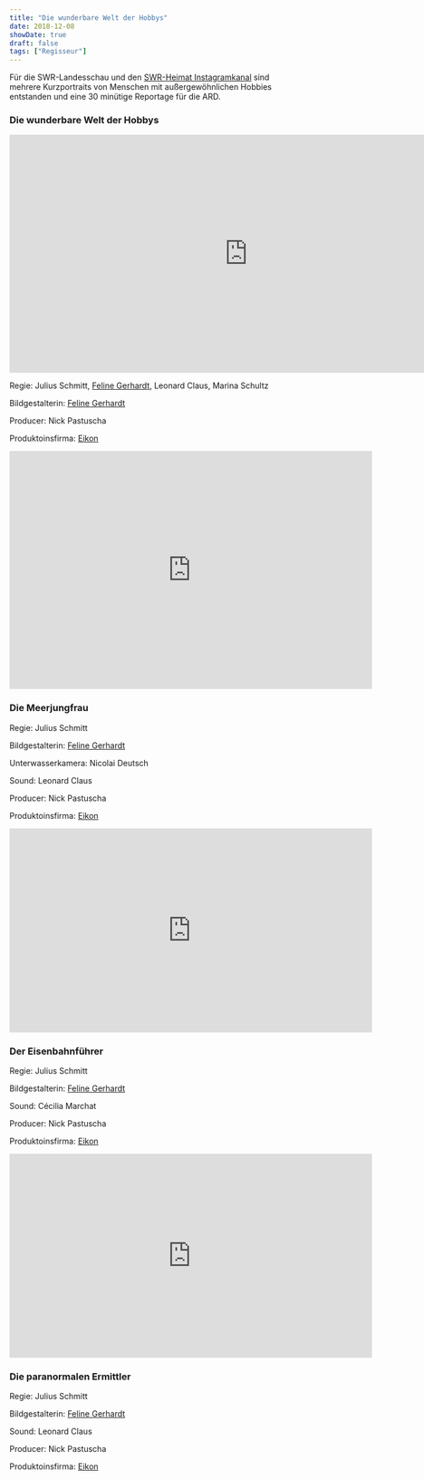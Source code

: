 ```yaml
---
title: "Die wunderbare Welt der Hobbys"
date: 2018-12-08
showDate: true
draft: false
tags: ["Regisseur"]
---
```


Für die SWR-Landesschau und den <a href="https://www.instagram.com/swr_heimat_bw/?hl=de" target="_blank">SWR-Heimat Instagramkanal</a> sind mehrere Kurzportraits von Menschen mit außergewöhnlichen Hobbies entstanden und eine 30 minütige Reportage für die ARD.  

### Die wunderbare Welt der Hobbys

<iframe src="https://www.ardmediathek.de/embed/Y3JpZDovL3N3ci5kZS9hZXgvbzExODczMzQ" width="840" height="420" allowfullscreen frameBorder="0" scrolling="no"></iframe>


Regie: Julius Schmitt, <a href="https://felinegerhardt.com/" target="_blank">Feline Gerhardt</a>, Leonard Claus, Marina Schultz

Bildgestalterin:  <a href="https://felinegerhardt.com/" target="_blank">Feline Gerhardt</a>

Producer: Nick Pastuscha

Produktoinsfirma: <a href="https://www.eikon-suedwest.de/home.html" target="_blank">Eikon</a>



<iframe src="https://www.swrfernsehen.de/~embed/landesschau-bw/Mit-Monoflosse-im-Wasser-Franzi-ist-Hobby-Meerjungfrau,av-o1106495-100.html" width="640" height="420" frameborder="0" scrolling="no" webkitallowfullscreen mozallowfullscreen allowfullscreen></iframe>

### Die Meerjungfrau

Regie: Julius Schmitt

Bildgestalterin:  <a href="https://felinegerhardt.com/" target="_blank">Feline Gerhardt</a>

Unterwasserkamera: Nicolai Deutsch

Sound: Leonard Claus

Producer: Nick Pastuscha

Produktoinsfirma: <a href="https://www.eikon-suedwest.de/home.html" target="_blank">Eikon</a>

<iframe src="https://www.swrfernsehen.de/~embed/landesschau-bw/Mein-Hobby-Lokfuehrer-vom-Karlsruher-Greif,av-o1112135-100.html" width="640" height="360" frameborder="0" webkitallowfullscreen mozallowfullscreen allowfullscreen></iframe>

### Der Eisenbahnführer

Regie: Julius Schmitt

Bildgestalterin:  <a href="https://felinegerhardt.com/" target="_blank">Feline Gerhardt</a>

Sound: Cécilia Marchat

Producer: Nick Pastuscha

Produktoinsfirma: <a href="https://www.eikon-suedwest.de/home.html" target="_blank">Eikon</a>


<iframe src="https://www.swrfernsehen.de/~embed/landesschau-bw/Ungewoehnliches-Hobby-Der-Geistersucher-aus-Heidelberg,av-o1108429-100.html" width="640" height="360" frameborder="0" webkitallowfullscreen mozallowfullscreen allowfullscreen></iframe>



### Die paranormalen Ermittler

Regie: Julius Schmitt

Bildgestalterin:  <a href="https://felinegerhardt.com/" target="_blank">Feline Gerhardt</a>

Sound: Leonard Claus

Producer: Nick Pastuscha

Produktoinsfirma: <a href="https://www.eikon-suedwest.de/home.html" target="_blank">Eikon</a>


